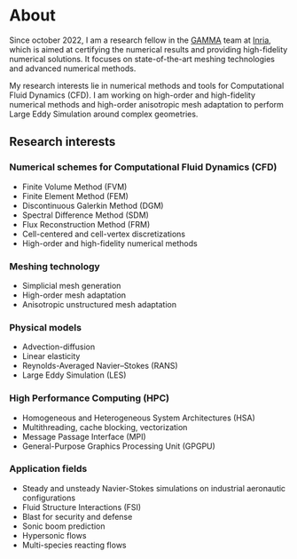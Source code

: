 # About

Since october 2022, I am a research fellow in the [GAMMA](https://team.inria.fr/gamma) team
at [Inria](https://www.inria.fr/en), which is aimed at certifying the numerical results and
providing high-fidelity numerical solutions. It focuses on state-of-the-art meshing technologies
and advanced numerical methods.

My research interests lie in numerical methods and tools for Computational Fluid Dynamics (CFD).
I am working on high-order and high-fidelity numerical methods and high-order anisotropic
mesh adaptation to perform Large Eddy Simulation around complex geometries.

## Research interests

### Numerical schemes for Computational Fluid Dynamics (CFD)

- Finite Volume Method (FVM)
- Finite Element Method (FEM)
- Discontinuous Galerkin Method (DGM)
- Spectral Difference Method (SDM)
- Flux Reconstruction Method (FRM)
- Cell-centered and cell-vertex discretizations
- High-order and high-fidelity numerical methods

### Meshing technology

- Simplicial mesh generation
- High-order mesh adaptation
- Anisotropic unstructured mesh adaptation

### Physical models

- Advection-diffusion
- Linear elasticity
- Reynolds-Averaged Navier–Stokes (RANS)
- Large Eddy Simulation (LES)

### High Performance Computing (HPC)

- Homogeneous and Heterogeneous System Architectures (HSA)
- Multithreading, cache blocking, vectorization
- Message Passage Interface (MPI)
- General-Purpose Graphics Processing Unit (GPGPU)

### Application fields

- Steady and unsteady Navier-Stokes simulations on industrial aeronautic configurations
- Fluid Structure Interactions (FSI)
- Blast for security and defense
- Sonic boom prediction
- Hypersonic flows
- Multi-species reacting flows

